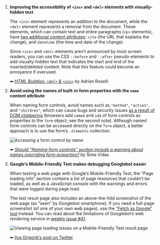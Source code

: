 1. **Improving the accessibility of `<ins>` and `<del>` elements with visually-hidden text**

   The `<ins>` element represents an addition to the document, while the `<del>` element represents a removal from the document. These elements, which can contain text and entire paragraphs (`<p>` elements), have [two additional content attributes](https://html.spec.whatwg.org/multipage/edits.html#attributes-common-to-ins-and-del-elements): `cite` (the URL that explains the change), and `datetime` (the time and date of the change).

   Since `<ins>` and `<del>` elements aren’t announced by most screen readers, you can use the CSS `::before` and `::after` pseudo-elements to add visually-hidden text that indicates the start and end of the inserted/deleted content. Note that this feature could become an annoyance if overused.

   ➥ *[HTML Buddies: `<del>` & `<ins>`](https://codepen.io/aardrian/pen/ZorXRo?editors=0100)* by Adrian Roselli

1. **Avoid using the names of built-in form properties with the `name` content attribute**

   When naming form controls, avoid names such as `"method"`, `"action"`, and `"children"`, which can cause bugs and security issues [as a result of DOM clobbering](https://html.spec.whatwg.org/multipage/form-control-infrastructure.html#naming-form-controls:-the-name-attribute) (browsers add `name`s and `id`s of form controls as properties to the `form` object; see the second note). Although named form controls can be accessed directly on the `form` object, a better approach is to use the form’s `.elements` collection:

   ![Accessing a form control by name](https://dl.dropboxusercontent.com/s/1oy0keg6m481o7h/accessing-named-form-control.png?dl=0)

   ➥ *[Should “Naming form controls” section include a warning about names overriding form properties?](https://github.com/whatwg/html/issues/2720)* by Šime Vidas

1. **Google’s Mobile-Friendly Test makes debugging Googlebot easier**

   When testing a web page with Google’s Mobile-Friendly Test, the “Page loading info” section contains a list of page resources that couldn’t be loaded, as well as a JavaScript console with the warnings and errors that were logged during page load.

   The test result page also includes an above-the-fold screenshot of the web page (as “seen” by Googlebot smartphone). If you need a full-page screenshot (of one of your *own* web pages), use the [“Fetch as Google” tool](https://support.google.com/webmasters/answer/6066468?hl=en) instead. You can read about the limitations of Googlebot’s web rendering service in [weekly issue #41](https://github.com/simevidas/webplatformnews-weekly/blob/e3766de2f9910660b81b15a56aed17ac147014a0/issues/%5Byl%5D%20Issue%20041%20from%202018-03-05.md).

   ![Viewing page loading issues on a Mobile-Friendly Test result page](https://dl.dropboxusercontent.com/s/3imxbioumvy1k2e/mobile-friendly-test-page-loading-issues.png?dl=0)

   ➥ [Ilya Grigorik’s post on Twitter](https://twitter.com/igrigorik/status/994278130394124289)
